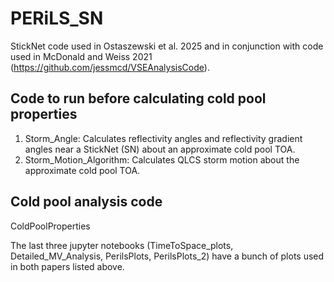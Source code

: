 # PERiLS_SN
StickNet code used in Ostaszewski et al. 2025 and in conjunction with code used in McDonald and Weiss 2021 (https://github.com/jessmcd/VSEAnalysisCode).

## Code to run before calculating cold pool properties
1. Storm_Angle: Calculates reflectivity angles and reflectivity gradient angles near a StickNet (SN) about an approximate cold pool TOA.
2. Storm_Motion_Algorithm: Calculates QLCS storm motion about the approximate cold pool TOA.

## Cold pool analysis code
ColdPoolProperties

The last three jupyter notebooks (TimeToSpace_plots, Detailed_MV_Analysis, PerilsPlots, PerilsPlots_2) have a bunch of plots used in both papers listed above.

